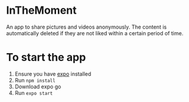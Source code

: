 # InTheMoment
An app to share pictures and videos anonymously. The content is automatically deleted if 
they are not liked within a certain period of time.

# To start the app
1. Ensure you have [expo](https://docs.expo.io/) installed
2. Run `npm install`
3. Download expo go
4. Run `expo start`

